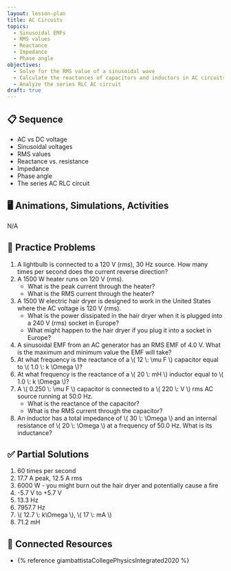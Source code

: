 ```yaml
---
layout: lesson-plan
title: AC Circuits
topics:
  - Sinusoidal EMFs
  - RMS values
  - Reactance
  - Impedance
  - Phase angle
objectives:
  - Solve for the RMS value of a sinusoidal wave
  - Calculate the reactances of capacitors and inductors in AC circuits
  - Analyze the series RLC AC circuit
draft: true
---
```


## 📋 Sequence

* AC vs DC voltage
* Sinusoidal voltages
* RMS values
* Reactance vs. resistance
* Impedance
* Phase angle
* The series AC RLC circuit

## 🖥️ Animations, Simulations, Activities

N/A

## 📝 Practice Problems

1. A lightbulb is connected to a 120 V (rms), 30 Hz source. How many times per second does the current reverse direction?
2. A 1500 W heater runs on 120 V (rms).
    * What is the peak current through the heater?
    * What is the RMS current through the heater?
3. A 1500 W electric hair dryer is designed to work in the United States where the AC voltage is 120 V (rms).
    * What is the power dissipated in the hair dryer when it is plugged into a 240 V (rms) socket in Europe?
    * What might happen to the hair dryer if you plug it into a socket in Europe?
4. A sinusoidal EMF from an AC generator has an RMS EMF of 4.0 V. What is the maximum and minimum value the EMF will take?
5. At what frequency is the reactance of a \\( 12 \\: \mu F \\) capacitor equal to \\( 1.0 \\: k \Omega \\)?
6. At what frequency is the reactance of a \\( 20 \\: mH \\) inductor equal to \\( 1.0 \\: k \Omega \\)?
7. A \\( 0.250 \\: \mu F \\) capacitor is connected to a \\( 220 \\: V \\) rms AC source running at 50.0 Hz.
    * What is the reactance of the capacitor?
    * What is the RMS current through the capacitor?
8. An inductor has a total impedance of \\( 30 \\: \Omega \\) and an internal resistance of \\( 20 \\: \Omega \\) at a frequency of 50.0 Hz. What is its inductance?

## ✅ Partial Solutions

1. 60 times per second
2. 17.7 A peak, 12.5 A rms
3. 6000 W - you might burn out the hair dryer and potentially cause a fire
4. -5.7 V to +5.7 V
5. 13.3 Hz
6. 7957.7 Hz
7. \\( 12.7 \\: k\Omega \\), \\( 17 \\: mA \\)
8. 71.2 mH

## 📘 Connected Resources

* {% reference giambattistaCollegePhysicsIntegrated2020 %}

